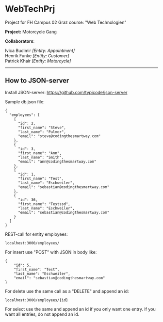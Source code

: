 # WebTechPrj
Project for FH Campus 02 Graz course: "Web Technologien"

**Project:**
Motorcycle Gang

**Collaborators**:

Ivica Budimir _[Entity: Appointment]_ <br>
Henrik Funke _[Entity: Customer]_ <br>
Patrick Khair _[Entity: Motorcycle]_

---

## How to JSON-server

Install JSON-server: https://github.com/typicode/json-server

Sample db.json file:

```
{
  "employees": [
    {
      "id": 2,
      "first_name": "Steve",
      "last_name": "Palmer",
      "email": "steve@codingthesmartway.com"
    },
    {
      "id": 3,
      "first_name": "Ann",
      "last_name": "Smith",
      "email": "ann@codingthesmartway.com"
    },
    {
      "id": 1,
      "first_name": "Test",
      "last_name": "Eschweiler",
      "email": "sebastian@codingthesmartway.com"
    },
    {
      "id": 36,
      "first_name": "Testssd",
      "last_name": "Eschweiler",
      "email": "sebastian@codingthesmartway.com"
    }
  ]
}
```

REST-call for entity employees:
```
localhost:3000/employees/
```

For insert use "POST" with JSON in body like:
```
{
    "id": 5,
    "first_name": "Test",
    "last_name": "Eschweiler",
    "email": "sebastian@codingthesmartway.com"
}
```

For delete use the same call as a "DELETE" and append an id:
```
localhost:3000/employees/{id}
```

For select use the same and append an id if you only want one entry. If you want all entries, do not append an id.
